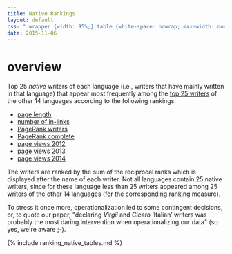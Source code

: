 ```yaml
---
title: Native Rankings
layout: default
css: ".wrapper {width: 95%;} table {white-space: nowrap; max-width: none; width: auto;} .table-overflow {overflow: auto;margin-bottom: 2em;}"
date: 2015-11-06
---
```


# overview

Top 25 *native* writers of each language (i.e., writers that have
mainly written in that language) that appear most frequently among
the [top 25 writers](ranking.html) of the other 14 languages
according to the following rankings:

- [page length](#page-length)
- [number of in-links](#number-of-in-links)
- [PageRank writers](#pagerank-writers)
- [PageRank complete](#pagerank-complete)
- [page views 2012](#page-views-2012)
- [page views 2013](#page-views-2013)
- [page views 2014](#page-views-2014)

The writers are ranked by the sum of the reciprocal ranks which is
displayed after the name of each writer. Not all languages contain 25
native writers, since for these language less than 25 writers appeared
among 25 writers of the other 14 languages (for the corresponding
ranking measure).

To stress it once more, operationalization
led to some contingent decisions, or, to quote our paper,
"declaring *Virgil* and *Cicero* ‘Italian’ writers was probably the
most daring intervention when operationalizing our data"
(so yes, we're aware ;-).

{% include ranking_native_tables.md %}

